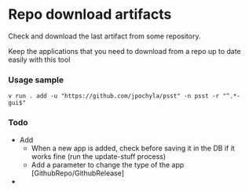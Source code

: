 # Repo download artifacts

Check and download the last artifact from some repository.

Keep the applications that you need to download from a repo up to date easily with this tool

### Usage sample
```
v run . add -u "https://github.com/jpochyla/psst" -n psst -r "^.*-gui$"
```

### Todo
* Add
    * When a new app is added, check before saving it in the DB if it works fine (run the update-stuff process)
    * Add a parameter to change the type of the app [GithubRepo/GithubRelease]
* 
